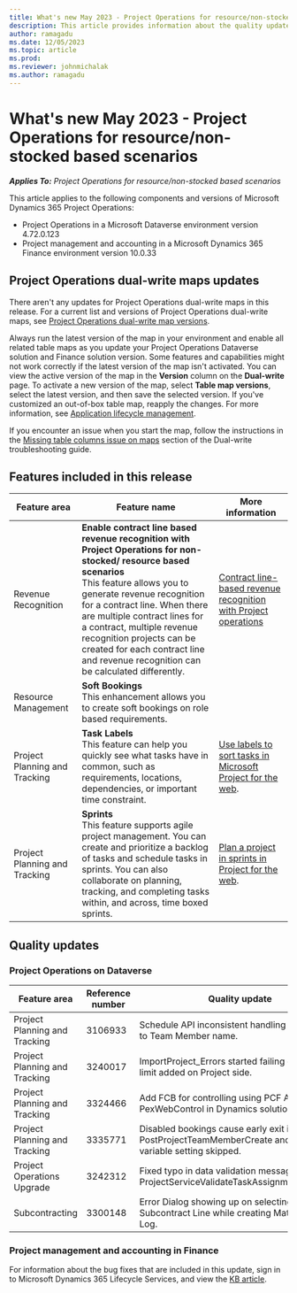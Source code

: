 ```yaml
---
title: What's new May 2023 - Project Operations for resource/non-stocked based scenarios
description: This article provides information about the quality updates that are available in the May 2023 release of Microsoft Dynamics 365 Project Operations for resource/non-stocked based scenarios.
author: ramagadu
ms.date: 12/05/2023
ms.topic: article
ms.prod:
ms.reviewer: johnmichalak 
ms.author: ramagadu
---
```


# What's new May 2023 - Project Operations for resource/non-stocked based scenarios

_**Applies To:** Project Operations for resource/non-stocked based scenarios_

This article applies to the following components and versions of Microsoft Dynamics 365 Project Operations:

- Project Operations in a Microsoft Dataverse environment version 4.72.0.123
- Project management and accounting in a Microsoft Dynamics 365 Finance environment version 10.0.33

## Project Operations dual-write maps updates

There aren't any updates for Project Operations dual-write maps in this release. For a current list and versions of Project Operations dual-write maps, see [Project Operations dual-write map versions](../environment/resource-dual-write-maps.md).

Always run the latest version of the map in your environment and enable all related table maps as you update your Project Operations Dataverse solution and Finance solution version. Some features and capabilities might not work correctly if the latest version of the map isn't activated. You can view the active version of the map in the **Version** column on the **Dual-write** page. To activate a new version of the map, select **Table map versions**, select the latest version, and then save the selected version. If you've customized an out-of-box table map, reapply the changes. For more information, see [Application lifecycle management](/dynamics365/fin-ops-core/dev-itpro/data-entities/dual-write/app-lifecycle-management).

If you encounter an issue when you start the map, follow the instructions in the [Missing table columns issue on maps](/dynamics365/fin-ops-core/dev-itpro/data-entities/dual-write/dual-write-troubleshooting-finops-upgrades#missing-table-columns-issue-on-maps) section of the Dual-write troubleshooting guide.

## Features included in this release

| Feature area | Feature name | More information |
| --- | --- | --- |
|Revenue Recognition | **Enable contract line based revenue recognition with Project Operations for non-stocked/ resource based scenarios**</br>This feature allows you to generate revenue recognition for a contract line. When there are multiple contract lines for a contract, multiple revenue recognition projects can be created for each contract line and revenue recognition can be calculated differently.| [Contract line-based revenue recognition with Project operations](/dynamics365/project-operations/revenue-recognition/revenuerecogntionforcontractlines) |
|Resource Management | **Soft Bookings**</br>This enhancement allows you to create soft bookings on role based requirements.| |
|Project Planning and Tracking | **Task Labels**</br>This feature can help you quickly see what tasks have in common, such as requirements, locations, dependencies, or important time constraint. | [Use labels to sort tasks in Microsoft Project for the web](https://support.microsoft.com/en-us/office/use-labels-to-sort-tasks-in-microsoft-project-for-the-web-32dfc732-7bbc-48f0-9d17-672ddcd1905c).  |
|Project Planning and Tracking| **Sprints**</br>This feature supports agile project management. You can create and prioritize a backlog of tasks and schedule tasks in sprints. You can also collaborate on planning, tracking, and completing tasks within, and across, time boxed sprints.| [Plan a project in sprints in Project for the web](https://support.microsoft.com/en-us/office/plan-a-project-in-sprints-in-project-for-the-web-7536fbef-0ece-47bf-beae-6a8ac2c69955). |

## Quality updates

### Project Operations on Dataverse

| Feature area | Reference number | Quality update |
| --- | --- | --- |
|Project Planning and Tracking|3106933|Schedule API inconsistent handling of updates to Team Member name.|
|Project Planning and Tracking|3240017|ImportProject_Errors started failing due to new limit added on Project side.|
|Project Planning and Tracking|3324466|Add FCB for controlling using PCF Auth in PexWebControl in Dynamics solution. |
|Project Planning and Tracking|3335771|Disabled bookings cause early exit in PostProjectTeamMemberCreate and shared variable setting skipped.|
|Project Operations Upgrade|3242312|Fixed typo in data validation message - ProjectServiceValidateTaskAssignmentCount.cs.|
|Subcontracting|3300148|Error Dialog showing up on selecting Subcontract Line while creating Material Usage Log.|

### Project management and accounting in Finance

For information about the bug fixes that are included in this update, sign in to Microsoft Dynamics 365 Lifecycle Services, and view the [KB article](https://fix.lcs.dynamics.com/Issue/Details?bugId=795940).
